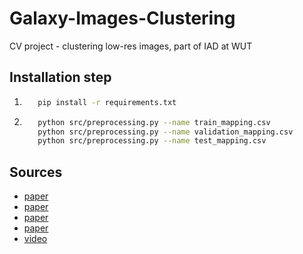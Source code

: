 # Galaxy-Images-Clustering
CV project - clustering low-res images, part of IAD at WUT


## Installation step

1. ```bash
      pip install -r requirements.txt
   ```
2. ```bash
      python src/preprocessing.py --name train_mapping.csv
      python src/preprocessing.py --name validation_mapping.csv
      python src/preprocessing.py --name test_mapping.csv
   ```

## Sources
- [paper](https://arxiv.org/pdf/2311.14157)
- [paper](https://arxiv.org/pdf/2103.09382)
- [paper](https://arxiv.org/pdf/2304.12210)
- [paper](https://arxiv.org/pdf/1906.02864v1)
- [video](https://www.youtube.com/watch?feature=shared&fbclid=IwAR31M6TBsaNHr5Rn3Gqa22CCw5dr72F6hhIL1loLrt14kLzjpTq2XQdhq8M&v=TI0-S-Nco_A)